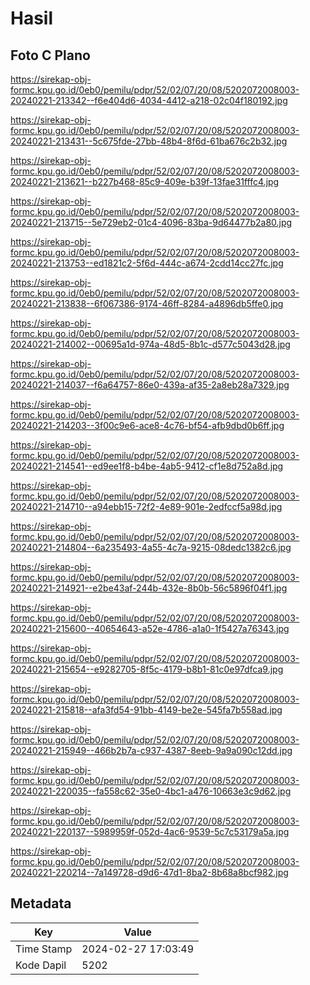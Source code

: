 # Hasil

## Foto C Plano

https://sirekap-obj-formc.kpu.go.id/0eb0/pemilu/pdpr/52/02/07/20/08/5202072008003-20240221-213342--f6e404d6-4034-4412-a218-02c04f180192.jpg

https://sirekap-obj-formc.kpu.go.id/0eb0/pemilu/pdpr/52/02/07/20/08/5202072008003-20240221-213431--5c675fde-27bb-48b4-8f6d-61ba676c2b32.jpg

https://sirekap-obj-formc.kpu.go.id/0eb0/pemilu/pdpr/52/02/07/20/08/5202072008003-20240221-213621--b227b468-85c9-409e-b39f-13fae31fffc4.jpg

https://sirekap-obj-formc.kpu.go.id/0eb0/pemilu/pdpr/52/02/07/20/08/5202072008003-20240221-213715--5e729eb2-01c4-4096-83ba-9d64477b2a80.jpg

https://sirekap-obj-formc.kpu.go.id/0eb0/pemilu/pdpr/52/02/07/20/08/5202072008003-20240221-213753--ed1821c2-5f6d-444c-a674-2cdd14cc27fc.jpg

https://sirekap-obj-formc.kpu.go.id/0eb0/pemilu/pdpr/52/02/07/20/08/5202072008003-20240221-213838--6f067386-9174-46ff-8284-a4896db5ffe0.jpg

https://sirekap-obj-formc.kpu.go.id/0eb0/pemilu/pdpr/52/02/07/20/08/5202072008003-20240221-214002--00695a1d-974a-48d5-8b1c-d577c5043d28.jpg

https://sirekap-obj-formc.kpu.go.id/0eb0/pemilu/pdpr/52/02/07/20/08/5202072008003-20240221-214037--f6a64757-86e0-439a-af35-2a8eb28a7329.jpg

https://sirekap-obj-formc.kpu.go.id/0eb0/pemilu/pdpr/52/02/07/20/08/5202072008003-20240221-214203--3f00c9e6-ace8-4c76-bf54-afb9dbd0b6ff.jpg

https://sirekap-obj-formc.kpu.go.id/0eb0/pemilu/pdpr/52/02/07/20/08/5202072008003-20240221-214541--ed9ee1f8-b4be-4ab5-9412-cf1e8d752a8d.jpg

https://sirekap-obj-formc.kpu.go.id/0eb0/pemilu/pdpr/52/02/07/20/08/5202072008003-20240221-214710--a94ebb15-72f2-4e89-901e-2edfccf5a98d.jpg

https://sirekap-obj-formc.kpu.go.id/0eb0/pemilu/pdpr/52/02/07/20/08/5202072008003-20240221-214804--6a235493-4a55-4c7a-9215-08dedc1382c6.jpg

https://sirekap-obj-formc.kpu.go.id/0eb0/pemilu/pdpr/52/02/07/20/08/5202072008003-20240221-214921--e2be43af-244b-432e-8b0b-56c5896f04f1.jpg

https://sirekap-obj-formc.kpu.go.id/0eb0/pemilu/pdpr/52/02/07/20/08/5202072008003-20240221-215600--40654643-a52e-4786-a1a0-1f5427a76343.jpg

https://sirekap-obj-formc.kpu.go.id/0eb0/pemilu/pdpr/52/02/07/20/08/5202072008003-20240221-215654--e9282705-8f5c-4179-b8b1-81c0e97dfca9.jpg

https://sirekap-obj-formc.kpu.go.id/0eb0/pemilu/pdpr/52/02/07/20/08/5202072008003-20240221-215818--afa3fd54-91bb-4149-be2e-545fa7b558ad.jpg

https://sirekap-obj-formc.kpu.go.id/0eb0/pemilu/pdpr/52/02/07/20/08/5202072008003-20240221-215949--466b2b7a-c937-4387-8eeb-9a9a090c12dd.jpg

https://sirekap-obj-formc.kpu.go.id/0eb0/pemilu/pdpr/52/02/07/20/08/5202072008003-20240221-220035--fa558c62-35e0-4bc1-a476-10663e3c9d62.jpg

https://sirekap-obj-formc.kpu.go.id/0eb0/pemilu/pdpr/52/02/07/20/08/5202072008003-20240221-220137--5989959f-052d-4ac6-9539-5c7c53179a5a.jpg

https://sirekap-obj-formc.kpu.go.id/0eb0/pemilu/pdpr/52/02/07/20/08/5202072008003-20240221-220214--7a149728-d9d6-47d1-8ba2-8b68a8bcf982.jpg


## Metadata

| Key        | Value               |
| ---------- | ------------------- |
| Time Stamp | 2024-02-27 17:03:49 |
| Kode Dapil | 5202                |



